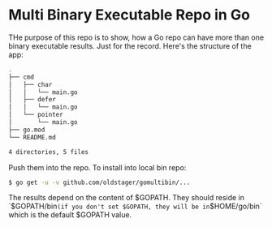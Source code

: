 # Multi Binary Executable Repo in Go

THe purpose of this repo is to show, how a Go repo can have more than one binary executable results. Just for the record. Here's the structure of the app:

~~~bash
.
├── cmd
│   ├── char
│   │   └── main.go
│   ├── defer
│   │   └── main.go
│   └── pointer
│       └── main.go
├── go.mod
└── README.md

4 directories, 5 files
~~~

Push them into the repo. To install into local bin repo:

```bash
$ go get -u -v github.com/oldstager/gomultibin/...
```

The results depend on the content of $GOPATH. They should reside in `$GOPATH/bin` (if you don't set
$GOPATH, they will be in `$HOME/go/bin` which is the default $GOPATH value.

